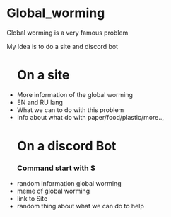 # Global_worming
<p>Global worming is a very famous problem</p>
<p>My Idea is to do a site and discord bot </p>
<ul>
  <h1>On a site</h1>
  <li>
    More information of the global worming 
  </li>
  <li>
     EN and RU lang
  </li>
  <li>
    What we can to do with this problem
  </li>
  <li>
    Info about what do with paper/food/plastic/more..,
  </li>
</ul>
<ul>
  <h1>On a discord Bot</h1>
  <h3>Command start with $</h3>
  <li>
    random information global worming 
  </li>
  <li>
     meme of global worming 
  </li>
  <li>
    link to Site
  </li>
  <li>
    random thing about what we can do to help
  </li>

</ul>
